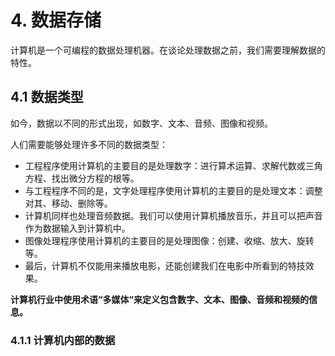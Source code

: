 # 4. 数据存储
计算机是一个可编程的数据处理机器。在谈论处理数据之前，我们需要理解数据的特性。

## 4.1 数据类型
如今，数据以不同的形式出现，如数字、文本、音频、图像和视频。

人们需要能够处理许多不同的数据类型：
* 工程程序使用计算机的主要目的是处理数字：进行算术运算、求解代数或三角方程、找出微分方程的根等。
* 与工程程序不同的是，文字处理程序使用计算机的主要目的是处理文本：调整对其、移动、删除等。
* 计算机同样也处理音频数据。我们可以使用计算机播放音乐，并且可以把声音作为数据输入到计算机中。
* 图像处理程序使用计算机的主要目的是处理图像：创建、收缩、放大、旋转等。
* 最后，计算机不仅能用来播放电影，还能创建我们在电影中所看到的特技效果。

**计算机行业中使用术语“多媒体“来定义包含数字、文本、图像、音频和视频的信息。**

### 4.1.1 计算机内部的数据

